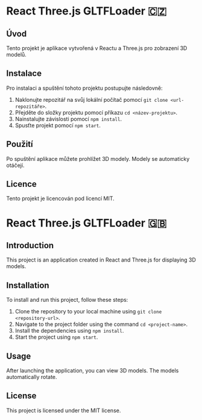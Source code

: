# React Three.js GLTFLoader 🇨🇿

## Úvod

Tento projekt je aplikace vytvořená v Reactu a Three.js pro zobrazení 3D modelů.

## Instalace

Pro instalaci a spuštění tohoto projektu postupujte následovně:

1. Naklonujte repozitář na svůj lokální počítač pomocí `git clone <url-repozitáře>`.
2. Přejděte do složky projektu pomocí příkazu `cd <název-projektu>`.
3. Nainstalujte závislosti pomocí `npm install`.
4. Spusťte projekt pomocí `npm start`.

## Použití

Po spuštění aplikace můžete prohlížet 3D modely. Modely se automaticky otáčejí.

## Licence

Tento projekt je licencován pod licencí MIT.

# React Three.js GLTFLoader 🇬🇧

## Introduction

This project is an application created in React and Three.js for displaying 3D models.

## Installation

To install and run this project, follow these steps:

1. Clone the repository to your local machine using `git clone <repository-url>`.
2. Navigate to the project folder using the command `cd <project-name>`.
3. Install the dependencies using `npm install`.
4. Start the project using `npm start`.

## Usage

After launching the application, you can view 3D models. The models automatically rotate.

## License

This project is licensed under the MIT license.
